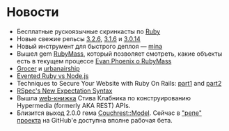 # Новости

* Бесплатные рускоязычные скринкасты по [Ruby](http://ruby.hasbrains.ru/)
* Новые свежие рельсы [3.2.6](http://weblog.rubyonrails.org/2012/6/12/ann-rails-3-2-6-has-been-released/),
  [3.1.6](http://weblog.rubyonrails.org/2012/6/12/ann-rails-3-1-6-has-been-released/) и
  [3.0.14](http://weblog.rubyonrails.org/2012/6/12/ann-rails-3-0-14-has-been-released/)
* Новый инструмент для быстрого деплоя — [mina](https://github.com/nadarei/mina)
* Вышел gem [RubyMass](https://github.com/archan937/ruby-mass), который позволяет смотреть, какие объекты есть в текущем процессе
  [Evan Phoenix о RubyMass](http://twitter.com/evanphx/status/213324428325568512)
* [Grocer](https://github.com/highgroove/grocer) и [urbanairship](https://github.com/groupon/urbanairship)
* [Evented Ruby vs Node.js](http://www.softdevtube.com/2012/06/15/evented-ruby-vs-node-js/)
* Techniques to Secure Your Website with Ruby On Rails:
  [part1](http://rubysource.com/techniques-to-secure-your-website-with-ruby-on-rails-part-1/) and
  [part2](http://rubysource.com/techniques-to-secure-your-website-with-ruby-on-rails-part-2/)
* [RSpec's New Expectation Syntax](http://myronmars.to/n/dev-blog/2012/06/rspecs-new-expectation-syntax)
* Вышла [web-книжка][1] Стива Клабника по конструированию Hypermedia (formerly AKA REST) APIs.
* Близится выход 2.0.0 гема [Couchrest::Model][2]. Сейчас в ["репе" проекта][3] на GitHub'е доступна 
  вполне рабочая бета.

[1]: http://designinghypermediaapis.com
[2]: http://couchrest.info/model
[3]: https://github.com/couchrest/couchrest_model
